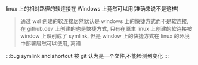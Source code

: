 linux 上的相对路径的软连接在 Windows 上竟然可以用(准确来说不是这样)

> 通过 wsl 创建的软连接居然默认是 windows 上的快捷方式而不是软连接, 在 github.dev 上创建的也是快捷方式, 只有在原生 linux 上创建的软连接被 window 上识别成了 symlink, 但是 window 上的快捷方式在 linux 的环境中部署居然可以使用, 离谱

:::bug
symlink and shortcut 被 git 认为是一个文件,不能检测到变化
:::